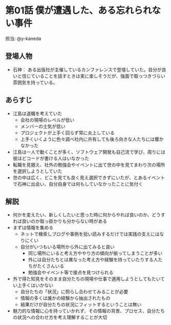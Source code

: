 # 第01話 僕が遭遇した、ある忘れられない事件

担当: @y-kaneda

## 登場人物
- 石神： ある出版社が主催しているカンファレンスで登壇していた。自分が良いと信じていることを話すときは実に楽しそうだが、強面で取っつきづらい雰囲気を持っている。

## あらすじ
- 江島は退職を考えていた
  - 会社の現場のレベルが低い
  - メンバーの士気が低い
  - プロジェクトが上手く回らず常に炎上している
  - 上手くいくように色々調べ社内に共有しても後ろ向きな人たちには響かなかった
- 江島は一人で動くことが多く、ソフトウェア開発も自己流で学び、周りには彼ほどコードが書ける人はいなかった
- 転職を見据え、社外の勉強会やイベントに出て世の中を見てまわり次の場所を選択しようとしていた
- 世の中は広く、どこを見ても良く見え選択できずにいたが、とあるイベントで石神に出会い、自分自身では何もしていなかったことに気付く

## 解説
- 何かを変えたい、新しくしたいと思った時に何からやれば良いのか、どうすれば良いのか取っ掛かりも分からない時がある
- まずは情報を集める
  - ネットで検索しブログや事例を拾い読みするだけでは実践の支えにはなりにくい
  - 自分がいつもいる場所から外に出てみると良い
    - 同じ場所にいると考え方ややり方の傾向が揃ってしまうことが多い
    - 外には自分たちとは異なった考え方や経験を持っていたりする人たちがたくさんいる
    - 勉強会やイベント等で接点を見つけられる
- 外で得た知見をそのまま自分たちの現場や仕事で適用しようとしてもたいてい上手くはいかない
  - 自分たちの「状況」に照らし合わせてみることが必要
  - 情報の多くは誰かの経験から抽出されたもの
  - 結果だけが自分たちの状況にフィットするということは無い
- 魅力的な情報に心を持っていかれず、その情報の背景、プロセス、自分たちの状況への合わせ方を考え理解することが大切
